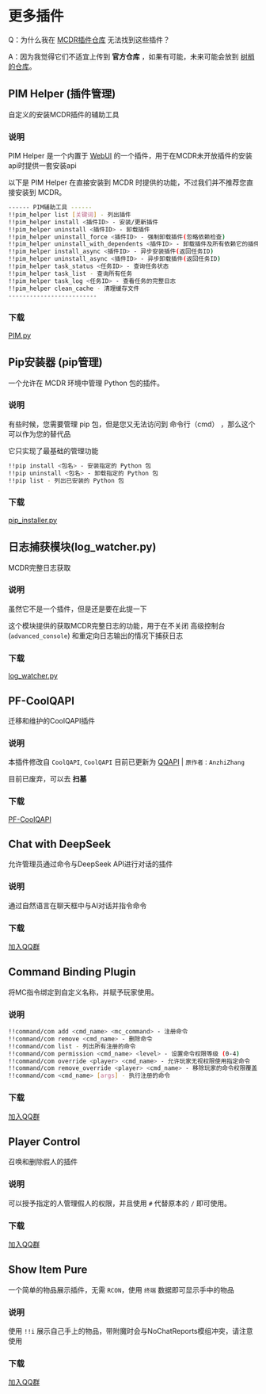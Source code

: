 # 更多插件

Q：为什么我在 [MCDR插件仓库](https://mcdreforged.com/zh-CN/plugins) 无法找到这些插件？

A：因为我觉得它们不适宜上传到 **官方仓库** ，如果有可能，未来可能会放到 [树梢的仓库](https://github.com/LoosePrince/Plugin-Catalogue)。

## PIM Helper (插件管理)

自定义的安装MCDR插件的辅助工具

### 说明

PIM Helper 是一个内置于 [WebUI](PF-webui) 的一个插件，用于在MCDR未开放插件的安装api时提供一套安装api

以下是 PIM Helper 在直接安装到 MCDR 时提供的功能，不过我们并不推荐您直接安装到 MCDR。

```bash
------ PIM辅助工具 ------
!!pim_helper list [关键词] - 列出插件
!!pim_helper install <插件ID> - 安装/更新插件
!!pim_helper uninstall <插件ID> - 卸载插件
!!pim_helper uninstall_force <插件ID> - 强制卸载插件(忽略依赖检查)
!!pim_helper uninstall_with_dependents <插件ID> - 卸载插件及所有依赖它的插件
!!pim_helper install_async <插件ID> - 异步安装插件(返回任务ID)
!!pim_helper uninstall_async <插件ID> - 异步卸载插件(返回任务ID)
!!pim_helper task_status <任务ID> - 查询任务状态
!!pim_helper task_list - 查询所有任务
!!pim_helper task_log <任务ID> - 查看任务的完整日志
!!pim_helper clean_cache - 清理缓存文件
-------------------------
```

### 下载

[PIM.py](https://github.com/LoosePrince/PF-MCDR-WebUI/blob/main/src/guguwebui/utils/PIM.py)

## Pip安装器 (pip管理)

一个允许在 MCDR 环境中管理 Python 包的插件。

### 说明

有些时候，您需要管理 pip 包，但是您又无法访问到 命令行（cmd） ，那么这个可以作为您的替代品

它只实现了最基础的管理功能

```bash
!!pip install <包名> - 安装指定的 Python 包
!!pip uninstall <包名> - 卸载指定的 Python 包
!!pip list - 列出已安装的 Python 包
```

### 下载

[pip_installer.py](https://github.com/LoosePrince/PF-MCDR-WebUI/blob/main/tool/pip_installer.py)

## 日志捕获模块(log_watcher.py)

MCDR完整日志获取

### 说明

虽然它不是一个插件，但是还是要在此提一下

这个模块提供的获取MCDR完整日志的功能，用于在不关闭 高级控制台(`advanced_console`) 和重定向日志输出的情况下捕获日志

### 下载

[log_watcher.py](https://github.com/LoosePrince/PF-MCDR-WebUI/blob/main/src/guguwebui/utils/log_watcher.py)

## PF-CoolQAPI

迁移和维护的CoolQAPI插件

### 说明

本插件修改自 `CoolQAPI`, `CoolQAPI` 目前已更新为 [QQAPI](https://github.com/AnzhiZhang/MCDReforgedPlugins/tree/master/src/qq_api) | `原作者：AnzhiZhang`

目前已废弃，可以去 **扫墓**

### 下载

[PF-CoolQAPI](https://github.com/LoosePrince/PF-CoolQAPI)

## Chat with DeepSeek

允许管理员通过命令与DeepSeek API进行对话的插件

### 说明

通过自然语言在聊天框中与AI对话并指令命令

### 下载

[加入QQ群](支持与反馈/README#加入交流群)

## Command Binding Plugin

将MC指令绑定到自定义名称，并赋予玩家使用。

### 说明

```bash
!!command/com add <cmd_name> <mc_command> - 注册命令
!!command/com remove <cmd_name> - 删除命令
!!command/com list - 列出所有注册的命令
!!command/com permission <cmd_name> <level> - 设置命令权限等级 (0-4)
!!command/com override <player> <cmd_name> - 允许玩家无视权限使用指定命令
!!command/com remove_override <player> <cmd_name> - 移除玩家的命令权限覆盖 (根据玩家ID识别,谨慎给予)
!!command/com <cmd_name> [args] - 执行注册的命令
```

### 下载

[加入QQ群](支持与反馈/README#加入交流群)

## Player Control

召唤和删除假人的插件

### 说明

可以授予指定的人管理假人的权限，并且使用 `#` 代替原本的 `/` 即可使用。

### 下载

[加入QQ群](支持与反馈/README#加入交流群)

## Show Item Pure

一个简单的物品展示插件，无需 `RCON`，使用 `终端` 数据即可显示手中的物品

### 说明

使用 `!!i` 展示自己手上的物品，带附魔时会与NoChatReports模组冲突，请注意使用

### 下载

[加入QQ群](支持与反馈/README#加入交流群)